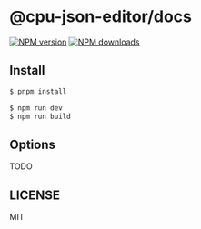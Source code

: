 # @cpu-json-editor/docs

[![NPM version](https://img.shields.io/npm/v/@cpu-json-editor/docs.svg?style=flat)](https://npmjs.org/package/@cpu-json-editor/docs)
[![NPM downloads](http://img.shields.io/npm/dm/@cpu-json-editor/docs.svg?style=flat)](https://npmjs.org/package/@cpu-json-editor/docs)

## Install

```bash
$ pnpm install
```

```bash
$ npm run dev
$ npm run build
```

## Options

TODO

## LICENSE

MIT
